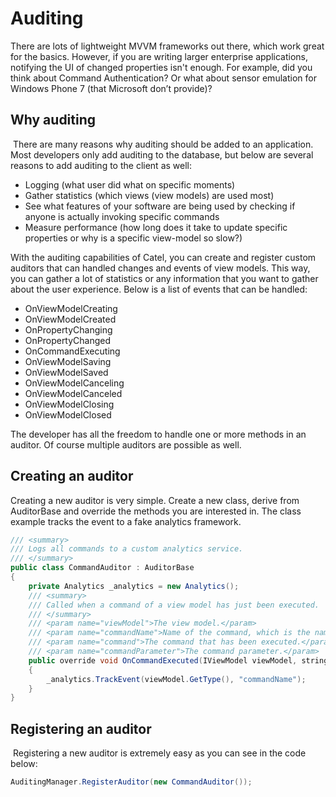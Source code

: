 # Auditing

There are lots of lightweight MVVM frameworks out there, which work great for the basics. However, if you are writing larger enterprise applications, notifying the UI of changed properties isn't enough. For example, did you think about Command Authentication? Or what about sensor emulation for Windows Phone 7 (that Microsoft don’t provide)?

## Why auditing

 There are many reasons why auditing should be added to an application. Most developers only add auditing to the database, but below are several reasons to add auditing to the client as well:

-   Logging (what user did what on specific moments)
-   Gather statistics (which views (view models) are used most)
-   See what features of your software are being used by checking if anyone is actually invoking specific commands
-   Measure performance (how long does it take to update specific properties or why is a specific view-model so slow?)

With the auditing capabilities of Catel, you can create and register custom auditors that can handled changes and events of view models. This way, you can gather a lot of statistics or any information that you want to gather about the user experience. Below is a list of events that can be handled:

-   OnViewModelCreating
-   OnViewModelCreated
-   OnPropertyChanging
-   OnPropertyChanged
-   OnCommandExecuting
-   OnViewModelSaving
-   OnViewModelSaved
-   OnViewModelCanceling
-   OnViewModelCanceled
-   OnViewModelClosing
-   OnViewModelClosed

The developer has all the freedom to handle one or more methods in an auditor. Of course multiple auditors are possible as well.

## Creating an auditor

Creating a new auditor is very simple. Create a new class, derive from AuditorBase and override the methods you are interested in. The class example tracks the event to a fake analytics framework.

``` {.java data-syntaxhighlighter-params="brush: java; gutter: false; theme: Confluence" data-theme="Confluence" style="brush: java; gutter: false; theme: Confluence"}
/// <summary>
/// Logs all commands to a custom analytics service.
/// </summary>
public class CommandAuditor : AuditorBase
{
    private Analytics _analytics = new Analytics();
    /// <summary>
    /// Called when a command of a view model has just been executed.
    /// </summary>
    /// <param name="viewModel">The view model.</param>
    /// <param name="commandName">Name of the command, which is the name of the command property.</param>
    /// <param name="command">The command that has been executed.</param>
    /// <param name="commandParameter">The command parameter.</param>
    public override void OnCommandExecuted(IViewModel viewModel, string commandName, ICatelCommand command, object commandParameter)
    {
        _analytics.TrackEvent(viewModel.GetType(), "commandName");
    }
}
```

## Registering an auditor

 Registering a new auditor is extremely easy as you can see in the code below:

``` {.java data-syntaxhighlighter-params="brush: java; gutter: false; theme: Confluence" data-theme="Confluence" style="brush: java; gutter: false; theme: Confluence"}
AuditingManager.RegisterAuditor(new CommandAuditor());
```
